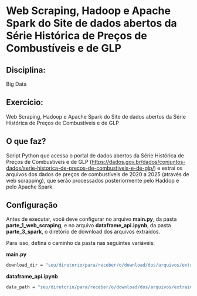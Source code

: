 # Web Scraping, Hadoop e Apache Spark do Site de dados abertos da Série Histórica de Preços de Combustíveis e de GLP

## Disciplina:
Big Data

## Exercício: 
Web Scraping, Hadoop e Apache Spark do Site de dados abertos da Série Histórica de Preços de Combustíveis e de GLP

## O que faz?
Script Python que acessa o portal de dados abertos da Série Histórica de Preços de Combustíveis e de GLP (https://dados.gov.br/dados/conjuntos-dados/serie-historica-de-precos-de-combustiveis-e-de-glp/) e extrai os arquivos dos dados de preços de combustíveis de 2020 a 2025 (através de web scrapping), que serão processados posteriormente pelo Haddop e pelo Apache Spark.

## Configuração
Antes de executar, você deve configurar no arquivo **main.py**, da pasta **parte_1_web_scraping**, e no arquivo **dataframe_api.ipynb**, da pasta **parte_3_spark**, o diretório de download dos arquivos extraídos.

Para isso, defina o caminho da pasta nas seguintes variáveis:

**main.py**
```bash
download_dir = "seu/diretorio/para/receber/o/download/dos/arquivos/extraidos"
```
**dataframe_api.ipynb**
```bash
data_path = "seu/diretorio/para/receber/o/download/dos/arquivos/extraidos"
```
